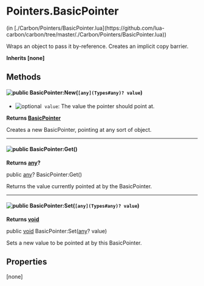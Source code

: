 <link href="../../style.css" rel="stylesheet" type="text/css"/>
<h1 class="class-title">Pointers.BasicPointer</h1>
<span class="file-link">(in [./Carbon/Pointers/BasicPointer.lua](https://github.com/lua-carbon/carbon/tree/master/./Carbon/Pointers/BasicPointer.lua))</span><br/>

Wraps an object to pass it by-reference.
Creates an implicit copy barrier.

**Inherits [none]**

## Methods
<h4 class="method-name"><img alt="public" src="https://img.shields.io/badge/ -public-11b237.svg?style=flat-square" />  BasicPointer:New(<code>[any](Types#any)? value</code>)</h4>

- <img alt="optional" src="https://img.shields.io/badge/%20-optional-0092e6.svg?style=flat-square" />&nbsp;&nbsp;`value`: The value the pointer should point at.

**Returns  [BasicPointer](Classes/Pointers.BasicPointer)**

Creates a new BasicPointer, pointing at any sort of object.

<hr/>
<h4 class="method-name"><img alt="public" src="https://img.shields.io/badge/ -public-11b237.svg?style=flat-square" />  BasicPointer:Get()</h4>



**Returns  [any](Types#any)?**

public [any](Types#any)? BasicPointer:Get()

Returns the value currently pointed at by the BasicPointer.

<hr/>
<h4 class="method-name"><img alt="public" src="https://img.shields.io/badge/ -public-11b237.svg?style=flat-square" />  BasicPointer:Set(<code>[any](Types#any)? value</code>)</h4>



**Returns  [void](Types#void)**

public [void](Types#void) BasicPointer:Set([any](Types#any)? value)

Sets a new value to be pointed at by this BasicPointer.


## Properties
[none]
